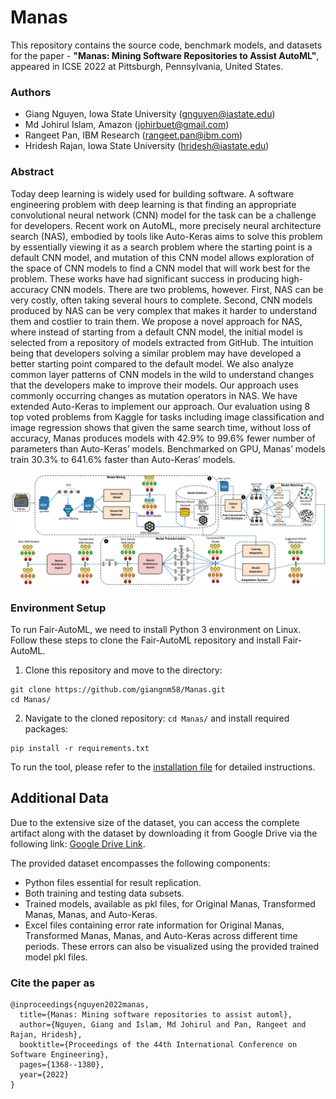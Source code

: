 # Manas
This repository contains the source code, benchmark models, and datasets for the paper - **"Manas: Mining Software Repositories to Assist AutoML"**, appeared in ICSE 2022 at Pittsburgh, Pennsylvania, United States.

### Authors
* Giang Nguyen, Iowa State University (gnguyen@iastate.edu)
* Md Johirul Islam, Amazon (johirbuet@gmail.com)
* Rangeet Pan, IBM Research (rangeet.pan@ibm.com)
* Hridesh Rajan, Iowa State University (hridesh@iastate.edu)
  
### Abstract
Today deep learning is widely used for building software. A software engineering problem with deep learning is that finding an appropriate convolutional neural network (CNN) model for the task can be a challenge for developers. Recent work on AutoML, more precisely neural architecture search (NAS), embodied by tools like Auto-Keras aims to solve this problem by essentially viewing it as a search problem where the starting point is a default CNN model, and mutation of this CNN model allows exploration of the space of CNN models to find a CNN model that will work best for the problem. These works have had significant success in producing high-accuracy CNN models. There are two problems, however. First, NAS can be very costly, often taking several hours to complete. Second, CNN models produced by NAS can be very complex that makes it harder to understand them and costlier to train them. We propose a novel approach for NAS, where instead of starting from a default CNN model, the initial model is selected from a repository of models extracted from GitHub. The intuition being that developers solving a similar problem may have developed a better starting point compared to the default model. We also analyze common layer patterns of CNN models in the wild to understand changes that the developers make to improve their models. Our approach uses commonly occurring changes as mutation operators
in NAS. We have extended Auto-Keras to implement our approach. Our evaluation using 8 top voted problems from Kaggle for tasks including image classification and image regression shows that given the same search time, without loss of accuracy, Manas produces models with 42.9% to 99.6% fewer number of parameters than Auto-Keras’ models. Benchmarked on GPU, Manas’ models train 30.3% to 641.6% faster than Auto-Keras’ models.

![The problem tackled by Manas](overview.JPG)
### Environment Setup
To run Fair-AutoML, we need to install Python 3 environment on Linux. Follow these steps to clone the Fair-AutoML repository and install Fair-AutoML.

1. Clone this repository and move to the directory:

```
git clone https://github.com/giangnm58/Manas.git
cd Manas/
``` 

2. Navigate to the cloned repository: `cd Manas/` and install required packages:

```
pip install -r requirements.txt
```

To run the tool, please refer to the [installation file](/INSTALL.md) for detailed instructions. 


## Additional Data

Due to the extensive size of the dataset, you can access the complete artifact along with the dataset by downloading it from Google Drive via the following link: [Google Drive Link](https://drive.google.com/file/d/1x8jZ27Ho9tZ5H1bVOvOCQB0xpi6n3FnN/view?usp=sharing).

The provided dataset encompasses the following components:

* Python files essential for result replication.
* Both training and testing data subsets.
* Trained models, available as pkl files, for Original Manas, Transformed Manas, Manas, and Auto-Keras.
* Excel files containing error rate information for Original Manas, Transformed Manas, Manas, and Auto-Keras across different time periods. These errors can also be visualized using the provided trained model pkl files.

### Cite the paper as
```
@inproceedings{nguyen2022manas,
  title={Manas: Mining software repositories to assist automl},
  author={Nguyen, Giang and Islam, Md Johirul and Pan, Rangeet and Rajan, Hridesh},
  booktitle={Proceedings of the 44th International Conference on Software Engineering},
  pages={1368--1380},
  year={2022}
}
```
